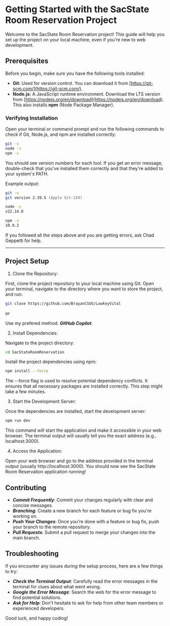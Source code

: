 # Getting Started with the SacState Room Reservation Project

Welcome to the SacState Room Reservation project! This guide will help you set up the project on your local machine, even if you're new to web development.

## Prerequisites

Before you begin, make sure you have the following tools installed:

- **Git:** Used for version control. You can download it from [https://git-scm.com/](https://git-scm.com/).
- **Node.js:** A JavaScript runtime environment. Download the LTS version from [https://nodejs.org/en/download](https://nodejs.org/en/download). This also installs **npm** (Node Package Manager).

### Verifying Installation

Open your terminal or command prompt and run the following commands to check if Git, Node.js, and npm are installed correctly:

```zsh
git -v
node -v
npm -v
```

You should see version numbers for each tool. If you get an error message, double-check that you've installed them correctly and that they're added to your system's PATH.

Example output:

```zsh
git -v
git version 2.39.5 (Apple Git-154)

node -v
v22.14.0

npm -v
10.9.2
```

If you followed all the steps above and you are getting errors, ask Chad Geppetti for help.

---

## Project Setup

1. Clone the Repository:

First, clone the project repository to your local machine using Git. Open your terminal, navigate to the directory where you want to store the project, and run:

```zsh
git close https://github.com/BrayanCSUS/LowkeyVital
```

_or_

Use my prefered method. **_GitHub Copilot_**.

2. Install Dependencies:

Navigate to the project directory:

```zsh
cd SacStateRoomReservation
```

Install the project dependencies using npm:

```zsh
npm install --force
```

The --force flag is used to resolve potential dependency conflicts. It ensures that all necessary packages are installed correctly. This step might take a few minutes.

3. Start the Development Server:

Once the dependencies are installed, start the development server:

```zsh
npm run dev
```

This command will start the application and make it accessible in your web browser. The terminal output will usually tell you the exact address (e.g., localhost:3000).

4. Access the Application:

Open your web browser and go to the address provided in the terminal output (usually http://localhost:3000). You should now see the SacState Room Reservation application running!

## Contributing

- **_Commit Frequently_**: Commit your changes regularly with clear and concise messages.
- **_Branching_**: Create a new branch for each feature or bug fix you're working on.
- **_Push Your Changes_**: Once you're done with a feature or bug fix, push your branch to the remote repository.
- **_Pull Requests_**: Submit a pull request to merge your changes into the main branch.

## Troubleshooting

If you encounter any issues during the setup process, here are a few things to try:

- **_Check the Terminal Output_**: Carefully read the error messages in the terminal for clues about what went wrong.
- **_Google the Error Message_**: Search the web for the error message to find potential solutions.
- **_Ask for Help_**: Don't hesitate to ask for help from other team members or experienced developers.

Good luck, and happy coding!
